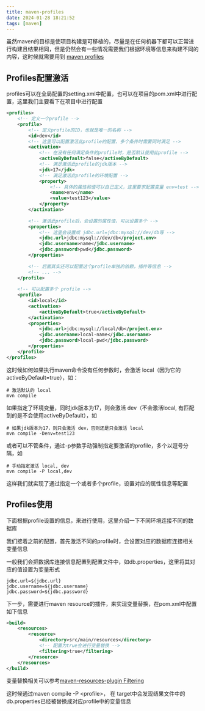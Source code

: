 ```yaml
---
title: maven-profiles
date: 2024-01-28 18:21:52
tags: [maven]
---
```


虽然maven的目标是使项目构建是可移植的，尽量是在任何机器下都可以正常进行构建且结果相同，但是仍然会有一些情况需要我们根据环境等信息来构建不同的内容，这时候就需要用到 [maven profiles](https://maven.apache.org/guides/introduction/introduction-to-profiles.html)

<!-- more -->

## Profiles配置激活

profiles可以在全局配置的setting.xml中配置，也可以在项目的pom.xml中进行配置，这里我们主要看下在项目中进行配置

```xml
<profiles>
    <!-- 定义一个profile -->
    <profile>
        <!-- 定义profile的ID，也就是唯一的名称 -->
        <id>dev</id>
        <!-- 这里可以配置激活此profile的配置，多个条件时需要同时满足 -->
        <activation>
            <!-- 在没有任何满足条件的profile时，是否默认使用此profile -->
            <activeByDefault>false</activeByDefault>
            <!-- 满足激活此profile的jdk版本 -->
            <jdk>17</jdk>
            <!-- 满足激活此profile的环境配置 -->
            <property>
                <!-- 具体的属性和值可以自己定义，这里要求配置变量 env=test -->
                <name>env</name>
                <value>test123</value>
            </property>
        </activation>
        
        <!-- 激活此profile后，会设置的属性值，可以设置多个 -->
        <properties>
            <!-- 这里会设置成 jdbc.url=jdbc:mysql://dev/db等 -->
            <jdbc.url>jdbc:mysql://dev/db</project.env>
            <jdbc.username>name</jdbc.username>
            <jdbc.password>pwd</jdbc.password>
        </properties>
        
        <!-- 后面其实还可以配置这个profile单独的依赖，插件等信息 -->
        <!-- ... -->
    </profile>
    
    <!-- 可以配置多个 profile -->
    <profile>
        <id>local</id>
        <activation>
            <activeByDefault>true</activeByDefault>
        </activation>
        <properties>
            <jdbc.url>jdbc:mysql://local/db</project.env>
            <jdbc.username>local-name</jdbc.username>
            <jdbc.password>local-pwd</jdbc.password>
        </properties>
    </profile>
</profiles>
```

这时候如何如果执行maven命令没有任何参数时，会激活 local（因为它的activeByDefault=true），如：

```shell
# 激活默认的 local
mvn compile
```

如果指定了环境变量，同时jdk版本为17，则会激活 dev（不会激活local, 有匹配到的是不会使用activeByDefault），如

```shell
# 如果jdk版本为17，则只会激活 dev，否则还是只会激活 local
mvn compile -Denv=test123
```

或者可以不管条件，通过-p参数手动强制指定要激活的profile，多个以逗号分隔，如

```shell
# 手动指定激活 local, dev
mvn compile -P local,dev
```

这样我们就实现了通过指定一个或者多个profile，设置对应的属性信息等配置



## Profiles使用

下面根据profile设置的信息，来进行使用，这里介绍一下不同环境连接不同的数据库

我们接着之前的配置，首先激活不同的profile时，会设置对应的数据库连接相关变量信息

一般我们会把数据库连接信息配置到配置文件中，如db.properties，这里将其对应的值设置为变量形式

```properties
jdbc.url=${jdbc.url}
jdbc.username=${jdbc.username}
jdbc.password=${jdbc.password}
```

下一步，需要进行maven resource的插件，来实现变量替换，在pom.xml中配置如下信息

```xml
<build>
    <resources>
        <resource>
            <directory>src/main/resources</directory>
            <!-- 配置为true会进行变量替换 -->
            <filtering>true</filtering>
        </resource>
    </resources>
</build>
```

变量替换相关可以参考[maven-resources-plugin Filtering](https://maven.apache.org/plugins/maven-resources-plugin/examples/filter.html)

这时候通过maven compile -P \<profile\>， 在 target中会发现结果文件中的 db.properties已经被替换成对应profile中的变量信息
